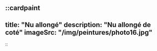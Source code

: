 ::cardpaint
---
title: "Nu allongé"
description: "Nu allongé de coté"
imageSrc: "/img/peintures/photo16.jpg"
---
::
